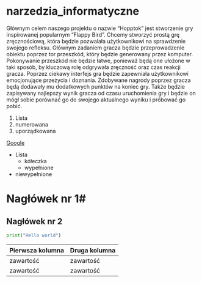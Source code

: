 # narzedzia_informatyczne

Głównym celem naszego projektu o nazwie “Hopptok” jest stworzenie gry inspirowanej popularnym “Flappy Bird”. Chcemy stworzyć prostą grę zręcznościową, która będzie pozwalała użytkownikowi na sprawdzenie swojego refleksu. Głównym zadaniem gracza będzie przeprowadzenie obiektu poprzez tor przeszkód, który będzie generowany przez komputer. Pokonywanie przeszkód nie będzie łatwe, ponieważ będą one ułożone w taki sposób, by kluczową rolę odgrywała zręczność oraz czas reakcji gracza. Poprzez ciekawy interfejs gra będzie zapewniała użytkownikowi emocjonujące przeżycia i doznania. Zdobywane nagrody poprzez gracza będą dodawały mu dodatkowych punktów na koniec gry. Także będzie zapisywany najlepszy wynik gracza od czasu uruchomienia gry i będzie on mógł sobie porównać go do swojego aktualnego wyniku i próbować go pobić. 

1. Lista 
2. numerowana
3. uporządkowana

[Google](http://www.google.com/")


* Lista 
    * kółeczka
    * wypełnione
* niewypełnione

# Nagłówek nr 1#

## Nagłówek nr 2 ##


```python
print("Hello world")
```

Pierwsza kolumna  | Druga kolumna
------------- | -------------
zawartość  | zawartość
zawartość  | zawartość












